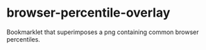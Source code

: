browser-percentile-overlay
==========================

Bookmarklet that superimposes a png containing common browser percentiles. 
